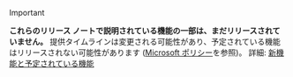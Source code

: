 > [!Important]
> **これらのリリース ノートで説明されている機能の一部は、まだリリースされていません。** 提供タイムラインは変更される可能性があり、予定されている機能はリリースされない可能性があります ([Microsoft ポリシー](https://go.microsoft.com/fwlink/p/?linkid=2007332)を参照)。 詳細: [新機能と予定されている機能](/dynamics365-release-plan/2019wave2/mixed-reality/dynamics365-remote-assist/planned-features)
